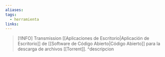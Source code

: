 ```yaml
---
aliases: 
tags:
  - herramienta
links:
---
```

>[!INFO] Transmission
>[[Aplicaciones de Escritorio|Aplicación de Escritorio]] de [[Software de Código Abierto|Código Abierto]] para la descarga de archivos [[Torrent]].
^descripcion